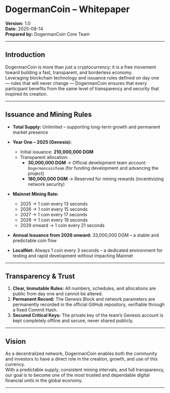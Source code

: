 # DogermanCoin – Whitepaper

**Version:** 1.0  
**Date:** 2025-08-14  
**Prepared by:** DogermanCoin Core Team  

---

## Introduction
DogermanCoin is more than just a cryptocurrency; it is a free movement toward building a fast, transparent, and borderless economy.  
Leveraging blockchain technology and issuance rules defined on day one — rules that will never change — DogermanCoin ensures that every participant benefits from the same level of transparency and security that inspired its creation.

---

## Issuance and Mining Rules

- **Total Supply:** Unlimited – supporting long-term growth and permanent market presence  
- **Year One – 2025 (Genesis):**  
  - Initial issuance: **210,000,000 DGM**  
  - Transparent allocation:  
    - **30,000,000 DGM** → Official development team account: `DogermancoinTeam` (for funding development and advancing the project)  
    - **180,000,000 DGM** → Reserved for mining rewards (incentivizing network security)  

- **Mainnet Mining Rate:**  
  - 2025 → 1 coin every 13 seconds  
  - 2026 → 1 coin every 15 seconds  
  - 2027 → 1 coin every 17 seconds  
  - 2028 → 1 coin every 19 seconds  
  - 2029 onward → 1 coin every 21 seconds  

- **Annual Issuance from 2026 onward:** 33,000,000 DGM – a stable and predictable coin flow  
- **LocalNet:** Always 1 coin every 3 seconds – a dedicated environment for testing and rapid development without impacting Mainnet  

---

## Transparency & Trust
1. **Clear, Immutable Rules:** All numbers, schedules, and allocations are public from day one and cannot be altered.  
2. **Permanent Record:** The Genesis Block and network parameters are permanently recorded in the official GitHub repository, verifiable through a fixed Commit Hash.  
3. **Secured Critical Keys:** The private key of the team’s Genesis account is kept completely offline and secure, never shared publicly.  

---

## Vision
As a decentralized network, DogermanCoin enables both the community and investors to have a direct role in the creation, growth, and use of this currency.  
With a predictable supply, consistent mining intervals, and full transparency, our goal is to become one of the most trusted and dependable digital financial units in the global economy.

---
